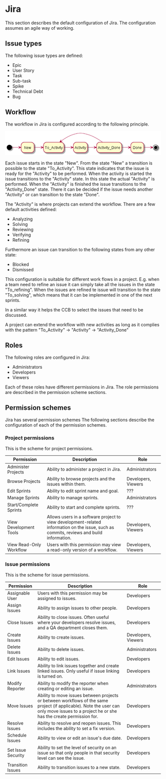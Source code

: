 
# Jira

This section describes the default configuration of Jira.
The configuration assumes an agile way of working.

## Issue types

The following issue types are defined:

* Epic
* User Story
* Task
* Sub-task
* Spike
* Technical Debt
* Bug

## Workflow

The workflow in Jira is configured according to the following principle.

![workflow](./workflow.png)

Each issue starts in the state "New". From the state "New" a transition
is possible to the state "To_Activity". This state indicates that
the issue is ready for the "Activity" to be performed. When the activity
is started the issue transitions to the "Activity" state. In this state
the actual "Activity" is performed. When the "Activity" is finished the
issue transitions to the "Activity_Done" state. There it can be decided
if the issue needs another "Activity" or can transition to the state "Done".

The "Activity" is where projects can extend the workflow. There are a
few default activities defined:

* Analyzing
* Solving
* Reviewing
* Verifying
* Refining

Furthermore an issue can transition to the following states from any
other state:

* Blocked
* Dismissed

This configuration is suitable for different work flows in a project.
E.g. when a team need to refine an issue it can simply take all the issues
in the state "To_refining". When the issues are refined te issue will
transition to the state "To_solving", which means that it can be implemented
in one of the next sprints.

In a similar way it helps the CCB to select the issues that need to be
discussed.

A project can extend the workflow with new activities as long as it
complies with the pattern "To_Activity" -> "Activity" -> "Activity_Done"

## Roles

The following roles are configured in Jira:

* Administrators
* Developers
* Viewers

Each of these roles have different permissions in Jira.
The role permissions are described in the permission scheme sections.

## Permission schemes

Jira has several permission schemes
The following sections describe the configuration of each of the
permission schemes.

### Project permissions

This is the scheme for project permissions.

| Permission | Description | Role |
| --- |--- |---|
| Administer Projects     | Ability to administer a project in Jira. | Administrators |
| Browse Projects         | Ability to browse projects and the issues within them. | Developers, Viewers |
| Edit Sprints            | Ability to edit sprint name and goal. | ??? |
| Manage Sprints          | Ability to manage sprints. | Administrators |
| Start/Complete Sprints  | Ability to start and complete sprints. | ??? |
| View Development Tools  | Allows users in a software project to view development-related information on the issue, such as commits, reviews and build information. | Developers, Viewers |
| View Read-Only Workflow | Users with this permission may view a read-only version of a workflow. | Developers, Viewers |

### Issue permissions

This is the scheme for issue permissions.

| Permission | Description | Role |
| --- |--- |---|
| Assignable User | Users with this permission may be assigned to issues. | Developers |
| Assign Issues   | Ability to assign issues to other people. | Developers |
| Close Issues | Ability to close issues. Often useful where your developers resolve issues, and a QA department closes them. | Developers |
| Create Issues | Ability to create issues. | Developers, Viewers |
| Delete Issues | Ability to delete issues. | Administrators |
| Edit Issues | Ability to edit issues. | Developers |
| Link Issues | Ability to link issues together and create linked issues. Only useful if issue linking is turned on. | Developers |
| Modify Reporter | Ability to modify the reporter when creating or editing an issue. | Administrators |
| Move Issues | Ability to move issues between projects or between workflows of the same project (if applicable). Note the user can only move issues to a project he or she has the create permission for. | Developers |
| Resolve Issues | Ability to resolve and reopen issues. This includes the ability to set a fix version. | Developers |
| Schedule Issues | Ability to view or edit an issue's due date. | Developers |
| Set Issue Security | Ability to set the level of security on an issue so that only people in that security level can see the issue. | Developers |
| Transition Issues | Ability to transition issues to a new state. | Developers |
